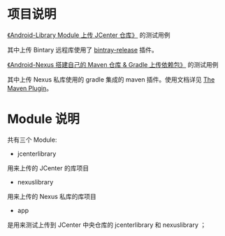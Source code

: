 # 项目说明

[《Android-Library Module 上传 JCenter 仓库》](http://blog.csdn.net/qq_32452623/article/details/79282605) 的测试用例

 其中上传 Bintary 远程库使用了 [bintray-release](https://github.com/novoda/bintray-release) 插件。




[《Android-Nexus 搭建自己的 Maven 仓库 & Gradle 上传依赖包》](http://blog.csdn.net/qq_32452623/article/details/79385595) 的测试用例

 其中上传 Nexus 私库使用的 gradle 集成的 maven 插件。使用文档详见 [The Maven Plugin](https://docs.gradle.org/current/userguide/maven_plugin.html)。

# Module 说明

共有三个 Module:
- jcenterlibrary

用来上传的 JCenter 的库项目
- nexuslibrary

用来上传的 Nexus 私库的库项目
- app

是用来测试上传到 JCenter 中央仓库的 jcenterlibrary 和 nexuslibrary ；
